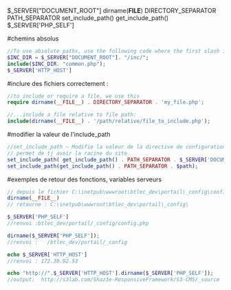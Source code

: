 $_SERVER["DOCUMENT_ROOT"]
dirname(__FILE__)
DIRECTORY_SEPARATOR 
PATH_SEPARATOR
set_include_path()
get_include_path()
$_SERVER['PHP_SELF']


#chemins absolus


```php
//To use absolute paths, use the following code where the first slash indicates starting from the domain name:
$INC_DIR = $_SERVER["DOCUMENT_ROOT"]. "/inc/"; 
include($INC_DIR. "common.php"); 
$_SERVER['HTTP_HOST']
```

#inclure des fichiers correctement :


```php
//to include or require a file, we use this
require dirname(__FILE__) . DIRECTORY_SEPARATOR . 'my_file.php';

//...include a file relative to file path:
include(dirname(__FILE__) . '/path/relative/file_to_include.php');
```

#modifier la valeur de l'include_path

```php
//set_include_path — Modifie la valeur de la directive de configuration include_path
// permet de tj avoir la racine du site
set_include_path( get_include_path() . PATH_SEPARATOR . $_SERVER['DOCUMENT_ROOT'] ); 
set_include_path(get_include_path() . PATH_SEPARATOR . $path);
```

#exemples de retour des fonctions, variables serveurs


```php
// depuis le fichier C:\inetpub\wwwroot\btlec_dev\portail\_config\config.php
dirname(__FILE__)
// retourne : C:\inetpub\wwwroot\btlec_dev\portail\_config\

$_SERVER['PHP_SELF']
//renvoi :btlec_dev/portail/_config/config.php

dirname($_SERVER['PHP_SELF']);
//renvoi :   /btlec_dev/portail/_config

echo $_SERVER['HTTP_HOST'] 
//renvoi : 172.30.92.53

echo "http://".$_SERVER['HTTP_HOST'].dirname($_SERVER['PHP_SELF']);
//output:  http://s3lab.com/Shaz3e-ResponsiveFramework/S3-CMS/_source



```


